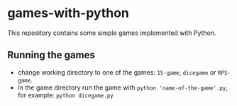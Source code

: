 # games-with-python

This repository contains some simple games implemented with Python.

## Running the games

- change working directory to one of the games: `15-game`, `dicegame` or `RPS-game`.
- In the game directory run the game with `python 'name-of-the-game'.py`, for example: `python dicegame.py`
